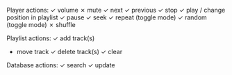 Player actions:
✓ volume
✗ mute
✓ next
✓ previous
✓ stop
✓ play / change position in playlist
✓ pause
✓ seek <time>
✓ repeat (toggle mode)
✓ random (toggle mode)
✗ shuffle

Playlist actions:
✓ add track(s)
- move track
✓ delete track(s)
✓ clear

Database actions:
✓ search
✓ update
